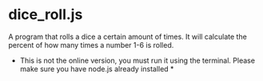 # dice_roll.js
A program that rolls a dice a certain amount of times. It will calculate the percent of how many times a number 1-6 is rolled. 

* This is not the online version, you must run it using the terminal. Please make sure you have node.js already installed *
